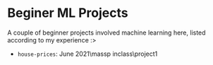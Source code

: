 # Beginer ML Projects
A couple of beginner projects involved machine learning here, listed according to my experience :>
* `house-prices`: June 2021\massp inclass\project1
